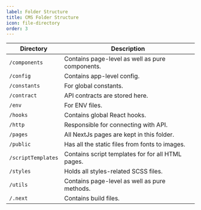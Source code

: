 ```yaml
---
label: Folder Structure
title: CMS Folder Structure
icon: file-directory
order: 3
---
```


Directory | Description
--- | ---
`/components` | Contains page-level as well as pure components.
`/config` | Contains app-level config.
`/constants` | For global constants.
`/contract` | API contracts are stored here.
`/env` | For ENV files.
`/hooks` | Contains global React hooks.
`/http` | Responsible for connecting with API.
`/pages` | All NextJs pages are kept in this folder.
`/public` | Has all the static files from fonts to images.
`/scriptTemplates` | Contains script templates for for all HTML pages.
`/styles` | Holds all styles-related SCSS files.
`/utils` | Contains page-level as well as pure methods.
`/.next` | Contains build files.
